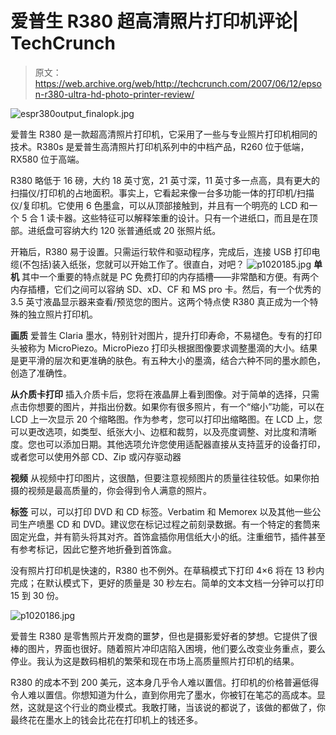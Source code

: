 # 爱普生 R380 超高清照片打印机评论| TechCrunch

> 原文：<https://web.archive.org/web/http://techcrunch.com/2007/06/12/epson-r380-ultra-hd-photo-printer-review/>

![espr380output_finalopk.jpg](img/117adc7e1603191be48cb1ed5be378d9.png)

爱普生 R380 是一款超高清照片打印机，它采用了一些与专业照片打印机相同的技术。R380s 是爱普生高清照片打印机系列中的中档产品，R260 位于低端，RX580 位于高端。

R380 略低于 16 磅，大约 18 英寸宽，21 英寸深，11 英寸多一点高，具有更大的扫描仪/打印机的占地面积。事实上，它看起来像一台多功能一体的打印机/扫描仪/复印机。它使用 6 色墨盒，可以从顶部接触到，并且有一个明亮的 LCD 和一个 5 合 1 读卡器。这些特征可以解释笨重的设计。只有一个进纸口，而且是在顶部。进纸盘可容纳大约 120 张普通纸或 20 张照片纸。

开箱后，R380 易于设置。只需运行软件和驱动程序，完成后，连接 USB 打印电缆(不包括)装入纸张，您就可以开始工作了。很直白，对吧？
![p1020185.jpg](img/63e0da9552408454b054330f378c1273.png)
**单机**
其中一个重要的特点就是 PC 免费打印的内存插槽——非常酷和方便。有两个内存插槽，它们之间可以容纳 SD、xD、CF 和 MS pro 卡。然后，有一个优秀的 3.5 英寸液晶显示器来查看/预览您的图片。这两个特点使 R380 真正成为一个特殊的独立照片打印机。

**画质**
爱普生 Claria 墨水，特别针对图片，提升打印寿命，不易褪色。专有的打印头被称为 MicroPiezo。MicroPiezo 打印头根据图像要求调整墨滴的大小。结果是更平滑的层次和更准确的肤色。有五种大小的墨滴，结合六种不同的墨水颜色，创造了准确性。

**从介质卡打印**
插入介质卡后，您将在液晶屏上看到图像。对于简单的选择，只需点击你想要的图片，并指出份数。如果你有很多照片，有一个“缩小”功能，可以在 LCD 上一次显示 20 个缩略图。作为参考，您可以打印出缩略图。在 LCD 上，您可以更改选项，如类型、纸张大小、边框和裁剪，以及亮度调整、对比度和清晰度。您也可以添加日期。其他选项允许您使用适配器直接从支持蓝牙的设备打印，或者您可以使用外部 CD、Zip 或闪存驱动器

**视频**
从视频中打印图片，这很酷，但要注意视频图片的质量往往较低。如果你拍摄的视频是最高质量的，你会得到令人满意的照片。

**标签**
可以，可以打印 DVD 和 CD 标签。Verbatim 和 Memorex 以及其他一些公司生产喷墨 CD 和 DVD。建议您在标记过程之前刻录数据。有一个特定的套筒来固定光盘，并有箭头将其对齐。首饰盒插你用信纸大小的纸。注重细节，插件甚至有参考标记，因此它整齐地折叠到首饰盒。

没有照片打印机是快速的，R380 也不例外。在草稿模式下打印 4×6 将在 13 秒内完成；在默认模式下，更好的质量是 30 秒左右。简单的文本文档一分钟可以打印 15 到 30 份。

![p1020186.jpg](img/8156c838c067417d2c1dd1c6bc965bde.png)

爱普生 R380 是零售照片开发商的噩梦，但也是摄影爱好者的梦想。它提供了很棒的图片，界面也很好。随着照片冲印店陷入困境，他们要么改变业务重点，要么停业。我认为这是数码相机的繁荣和现在市场上高质量照片打印机的结果。

R380 的成本不到 200 美元，这本身几乎令人难以置信。打印机的价格普遍低得令人难以置信。你想知道为什么，直到你用完了墨水，你被钉在笔芯的高成本。显然，这就是这个行业的商业模式。我敢打赌，当该说的都说了，该做的都做了，你最终花在墨水上的钱会比花在打印机上的钱还多。